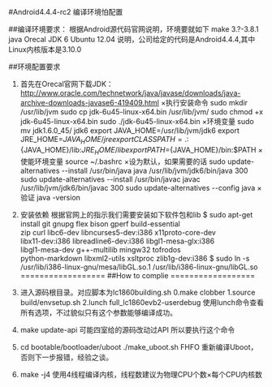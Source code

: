 #Android4.4.4-rc2 编译环境怕配置

##编译环境要求：
根据Android源代码官网说明，环境要就如下
make 3.?-3.8.1
java Orecal JDK 6
Ubuntu 12.04
说明，公司给定的代码是Android4.4.4,其中Linux内核版本是3.10.0

##环境配置要求
1. 首先在Orecal官网下载JDK：
http://www.oracle.com/technetwork/java/javase/downloads/java-archive-downloads-javase6-419409.html
	×执行安装命令
sudo mkdir /usr/lib/jvm
sudo cp jdk-6u45-linux-x64.bin /usr/lib/jvm/
sudo chmod +x jdk-6u45-linux-x64.bin
sudo ./jdk-6u45-linux-x64.bin
	×环境变量
sudo mv jdk1.6.0_45/ jdk6
export JAVA_HOME=/usr/lib/jvm/jdk6
export JRE_HOME=${JAVA_HOME}/jre
export CLASSPATH=.:${JAVA_HOME}/lib:${JRE_HOME}/lib
export PATH=${JAVA_HOME}/bin:$PATH
	×使能环境变量
source ~/.bashrc
	×设为默认，如果需要的话
sudo update-alternatives --install /usr/bin/java java /usr/lib/jvm/jdk6/bin/java 300
sudo update-alternatives --install /usr/bin/javac javac /usr/lib/jvm/jdk6/bin/javac 300
sudo update-alternatives --config java
	×验证
	java -version

2. 安装依赖
根据官网上的指示我们需要安装如下软件包和lib
$ sudo apt-get install git gnupg flex bison gperf build-essential \
  zip curl libc6-dev libncurses5-dev:i386 x11proto-core-dev \
  libx11-dev:i386 libreadline6-dev:i386 libgl1-mesa-glx:i386 \
  libgl1-mesa-dev g++-multilib mingw32 tofrodos \
  python-markdown libxml2-utils xsltproc zlib1g-dev:i386
$ sudo ln -s /usr/lib/i386-linux-gnu/mesa/libGL.so.1 /usr/lib/i386-linux-gnu/libGL.so
==================
##How to complie
==================
1. 进入源码根目录。对应脚本为lc1860building.sh
0.make clobber
1.source build/envsetup.sh
2.lunch full_lc1860evb2-userdebug 
	使用lunch命令查看所有选项，不过貌似只有这个参数能够编译成功。
3. make update-api
	可能四室给的源码改动过API 所以要执行这个命令
4. cd bootable/bootloader/uboot
   ./make_uboot.sh FHFO
	重新编译Uboot，否则下一步报错，经验之谈。
5. make -j4
	使用4线程编译内核，线程数建议为物理CPU个数×每个CPU内核数

